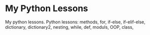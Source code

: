 # My Python Lessons

My python lessons.
Python lessons:
methods,
for,
if-else,
if-elif-else,
dictionary,
dictionary2,
nesting,
while,
def,
moduls,
OOP,
class,
